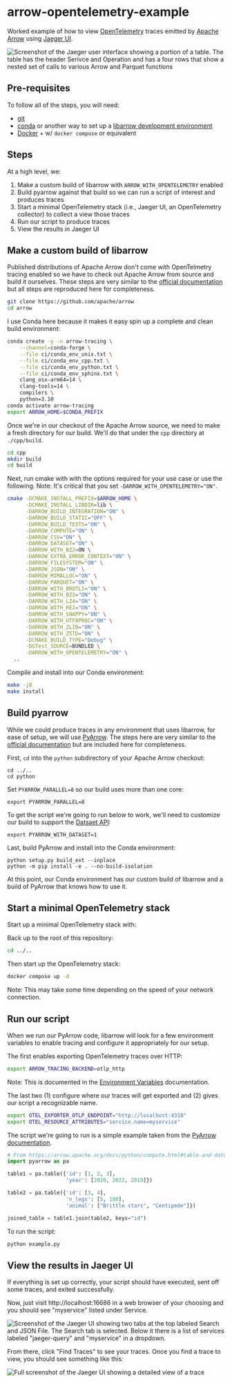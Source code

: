 # arrow-opentelemetry-example

Worked example of how to view [OpenTelemetry](https://opentelemetry.io/) traces emitted by [Apache Arrow](https://arrow.apache.org/) using [Jaeger UI](https://www.jaegertracing.io/).

![Screenshot of the Jaeger user interface showing a portion of a table. The table has the header Serivce and Operation and has a four rows that show a nested set of calls to various Arrow and Parquet functions](./images/readme-screenshot.jpeg)

## Pre-requisites

To follow all of the steps, you will need:

- [git](https://git-scm.com)
- [conda](https://conda.io/projects/conda/en/latest/user-guide/install/index.html) or another way to set up a [libarrow development environment](https://arrow.apache.org/docs/developers/cpp/index.html)
- [Docker](https://www.docker.com/) + w/ `docker compose` or equivalent

## Steps

At a high level, we:

1. Make a custom build of libarrow with `ARROW_WITH_OPENTELEMETRY` enabled
2. Build pyarrow against that build so we can run a script of interest and produces traces
3. Start a minimal OpenTelemetry stack (i.e., Jaeger UI, an OpenTelemetry collector) to collect a view those traces
4. Run our script to produce traces
5. View the results in Jaeger UI

## Make a custom build of libarrow

Published distributions of Apache Arrow don't come with OpenTelmetry tracing enabled so we have to check out Apache Arrow from source and build it ourselves.
These steps are very similar to the [official documentation](https://arrow.apache.org/docs/developers/cpp/building.html) but all steps are reproduced here for completeness.

```sh
git clone https://github.com/apache/arrow
cd arrow
```

I use Conda here because it makes it easy spin up a complete and clean build environment:

```sh
conda create -y -n arrow-tracing \
    --channel=conda-forge \
    --file ci/conda_env_unix.txt \
    --file ci/conda_env_cpp.txt \
    --file ci/conda_env_python.txt \
    --file ci/conda_env_sphinx.txt \
    clang_osx-arm64=14 \
    clang-tools=14 \
    compilers \
    python=3.10
conda activate arrow-tracing
export ARROW_HOME=$CONDA_PREFIX
```

Once we're in our checkout of the Apache Arrow source, we need to make a fresh directory for our build.
We'll do that under the `cpp` directory at `./cpp/build`.

```sh
cd cpp
mkdir build
cd build
```

Next, run cmake with with the options required for your use case or use the following.
Note: It's critical that you set `-DARROW_WITH_OPENTELEMETRY="ON"`.

```sh
cmake -DCMAKE_INSTALL_PREFIX=$ARROW_HOME \
      -DCMAKE_INSTALL_LIBDIR=lib \
      -DARROW_BUILD_INTEGRATION="ON" \
      -DARROW_BUILD_STATIC="OFF" \
      -DARROW_BUILD_TESTS="ON" \
      -DARROW_COMPUTE="ON" \
      -DARROW_CSV="ON" \
      -DARROW_DATASET="ON" \
      -DARROW_WITH_BZ2=ON \
      -DARROW_EXTRA_ERROR_CONTEXT="ON" \
      -DARROW_FILESYSTEM="ON" \
      -DARROW_JSON="ON" \
      -DARROW_MIMALLOC="ON" \
      -DARROW_PARQUET="ON" \
      -DARROW_WITH_BROTLI="ON" \
      -DARROW_WITH_BZ2="ON" \
      -DARROW_WITH_LZ4="ON" \
      -DARROW_WITH_RE2="ON" \
      -DARROW_WITH_SNAPPY="ON" \
      -DARROW_WITH_UTF8PROC="ON" \
      -DARROW_WITH_ZLIB="ON" \
      -DARROW_WITH_ZSTD="ON" \
      -DCMAKE_BUILD_TYPE="Debug" \
      -DGTest_SOURCE=BUNDLED \
      -DARROW_WITH_OPENTELEMETRY="ON" \
  ..
```

Compile and install into our Conda environment:

```sh
make -j8
make install
```

## Build pyarrow

While we could produce traces in any environment that uses libarrow, for ease of setup, we will use [PyArrow](https://arrow.apache.org/docs/python).
The steps here are very similar to the [official documentation](https://arrow.apache.org/docs/developers/python.html) but are included here for completeness.


First, `cd` into the `python` subdirectory of your Apache Arrow checkout:

```
cd ../..
cd python
```

Set `PYARROW_PARALLEL=8` so our build uses more than one core:

```
export PYARROW_PARALLEL=8
```

To get the script we're going to run below to work, we'll need to customize our build to support the [Datsaet API](https://arrow.apache.org/docs/python/dataset.html):

```
export PYARROW_WITH_DATASET=1
```

Last, build PyArrow and install into the Conda environment:

```
python setup.py build_ext --inplace
python -m pip install -e . --no-build-isolation
```

At this point, our Conda environment has our custom build of libarrow and a build of PyArrow that knows how to use it.

## Start a minimal OpenTelemetry stack

Start up a minimal OpenTelemetry stack with:

Back up to the root of this repository:

```sh
cd ../..
```

Then start up the OpenTelemetry stack:

```sh
docker compose up -d
```

Note: This may take some time depending on the speed of your network connection.

## Run our script

When we run our PyArrow code, libarrow will look for a few environment variables to enable tracing and configure it appropriately for our setup.

The first enables exporting OpenTelemetry traces over HTTP:

```sh
export ARROW_TRACING_BACKEND=otlp_http
```

Note: This is documented in the [Environment Variables](https://arrow.apache.org/docs/cpp/env_vars.html#envvar-ARROW_TRACING_BACKEND) documentation.

The last two (1) configure where our traces will get exported and (2) gives our script a recognizable name.

```sh
export OTEL_EXPORTER_OTLP_ENDPOINT="http://localhost:4318"
export OTEL_RESOURCE_ATTRIBUTES="service.name=myservice"
```

The script we're going to run is a simple example taken from the [PyArrow documentation](https://arrow.apache.org/docs/python/compute.html#table-and-dataset-joins).

```python
# From https://arrow.apache.org/docs/python/compute.html#table-and-dataset-joins
import pyarrow as pa

table1 = pa.table({'id': [1, 2, 3],
                   'year': [2020, 2022, 2019]})

table2 = pa.table({'id': [3, 4],
                   'n_legs': [5, 100],
                   'animal': ["Brittle stars", "Centipede"]})

joined_table = table1.join(table2, keys="id")

```

To run the script:

```sh
python example.py
```

## View the results in Jaeger UI

If everything is set up correctly, your script should have executed, sent off some traces, and exited successfully.

Now, just visit http://localhost:16686 in a web browser of your choosing and you should see "myservice" listed under Service.

![Screenshot of the Jaeger UI showing two tabs at the top labeled Search and JSON File. The Search tab is selected. Below it there is a list of services labeled "jaeger-query" and "myservice" in a dropdown.](./images/jaeger-services-dropdown.png)

From there, click "Find Traces" to see your traces.
Once you find a trace to view, you should see something like this:

![Full screenshot of the Jaeger UI showing a detailed view of a trace](./images/jaeger-trace-screenshot.jpeg)
